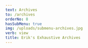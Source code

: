 ```yaml
---
text: Archives
to: /archives
orderNo: 8
hasSubMenu: true
img: /uploads/submenu-archives.jpg
verb: view
title: Erik's Exhaustive Archives
---
```


